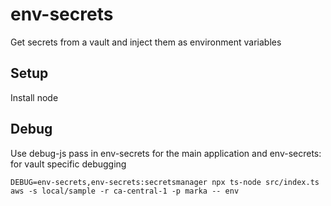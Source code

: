 # env-secrets

Get secrets from a vault and inject them as environment variables

## Setup

Install node

## Debug

Use debug-js pass in env-secrets for the main application and env-secrets:<vault> for vault specific debugging

```
DEBUG=env-secrets,env-secrets:secretsmanager npx ts-node src/index.ts aws -s local/sample -r ca-central-1 -p marka -- env
```
